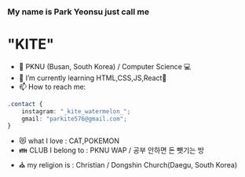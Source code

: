 ### My name is Park Yeonsu just call me 
# "KITE"
- 🏫 PKNU (Busan, South Korea) / Computer Science 💻
- 🌱 I’m currently learning HTML,CSS,JS,React💫
- 📫 How to reach me: 
```CSS	
.contact {
    instagram: "_kite_watermelon_";
    gmail: "parkite576@gmail.com";
}
```
- 😻 what I love : CAT,POKEMON
- 👪 CLUB I belong to : PKNU WAP / 공부 안하면 돈 뺏기는 방 
- ⛪️ my religion is : Christian / Dongshin Church(Daegu, South Korea)

<!--
**kitewatermelon/kitewatermelon** is a ✨ _special_ ✨ repository because its `README.md` (this file) appears on your GitHub profile.

Here are some ideas to get you started:
- 🔭 I’m currently working on ...
- 👯 I’m looking to collaborate on ...
- 🤔 I’m looking for help with ...
- 😄 Pronouns: ...
- ⚡ Fun fact: ...
- 💬 Ask me about ...
-->

